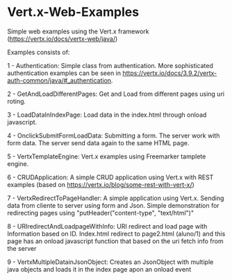 # Vert.x-Web-Examples
Simple web examples using the Vert.x framework (https://vertx.io/docs/vertx-web/java/)

Examples consists of:

 1 - Authentication: Simple class from authentication. More sophisticated authentication examples can be seen in https://vertx.io/docs/3.9.2/vertx-auth-common/java/#_authentication.
 
 2 - GetAndLoadDifferentPages: Get and Load from different pages using uri roting.
 
 3 - LoadDataInIndexPage: Load data in the index.html through onload javascript.
 
 4 - OnclickSubmitFormLoadData: Submitting a form. The server work with form data. The server send data again to the same HTML page.
 
 5 - VertxTemplateEngine: Vert.x examples using Freemarker tamplete engine.
 
 6 - CRUDApplication: A simple CRUD application using Vert.x with REST examples (based on https://vertx.io/blog/some-rest-with-vert-x/)
 
 7 - VertxRedirectToPageHandler: A simple application using Vert.x. Sending data from cliente to server using form and Json. Simple demonstration for redirecting pages using "putHeader("content-type", "text/html")"
 
 8 - URIredirectAndLoadpageWithInfo: URI redirect and load page with Information based on ID. Index.html redirect to page2.html (aluno/1) and this page has an onload javascript function that based on the uri fetch info from the server
 
 9 - VertxMultipleDatainJsonObject: Creates an JsonObject with multiple java objects and loads it in the index page apon an onload event